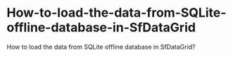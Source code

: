 # How-to-load-the-data-from-SQLite-offline-database-in-SfDataGrid
How to load the data from SQLite offline database in SfDataGrid?
